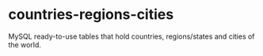 # countries-regions-cities
MySQL ready-to-use tables that hold countries, regions/states and cities of the world.

